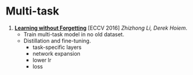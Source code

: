 # Multi-task

1. [**Learning without Forgetting**](https://github.com/iofu728/PaperRead/blob/master/paper/ML/Multi-task/LearningWithoutForgot.pdf) [ECCV 2016] _Zhizhong Li, Derek Hoiem_.
   - Train multi-task model in no old dataset.
   - Distillation and fine-tuning.
     - task-specific layers
     - network expansion
     - lower lr
     - loss
